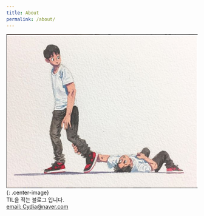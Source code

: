 ```yaml
---
title: About
permalink: /about/
---
```


![image](/images/2.PNG){: .center-image}<br>
TIL을 적는 블로그 입니다.<br>
[email: Cydia@naver.com](mailto:cydia@naver.com)<br>

